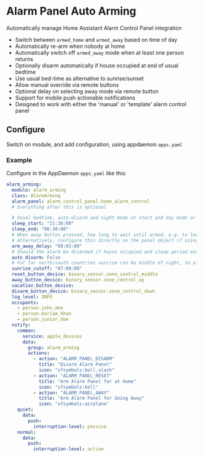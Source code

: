 # Alarm Panel Auto Arming

Automatically manage Home Assistant Alarm Control Panel integration

* Switch between `armed_home` and `armed_away` based on time of day
* Automatically re-arm when nobody at home
* Automatically switch off `armed_away` mode when at least one person returns
* Optionally disarm automatically if house occupied at end of usual bedtime
* Use usual bed-time as alternative to sunrise/sunset
* Allow manual override via remote buttons
* Optional delay on selecting away mode via remote button
* Support for mobile push actionable notifications
* Designed to work with either the 'manual' or 'template' alarm control panel

## Configure

Switch on module, and add configuration, using appdaemon `apps.yaml`

### Example

Configure in the AppDaemon `apps.yaml` like this:

``` yaml
alarm_arming:
  module: alarm_arming
  class: AlarmArming
  alarm_panel: alarm_control_panel.home_alarm_control
  # Everything after this is optional

  # Usual bedtime, auto-disarm and night mode at start and day mode or disarm at end
  sleep_start: "21:30:00"
  sleep_end: "06:30:00"
  # When away button pressed, how long to wait until armed, e.g. to lock up and leave
  # Alternatively, configure this directly on the panel object if using Manual Control Panel
  arm_away_delay: "00:02:00"
  # Should the alarm be disarmed if house occupied and sleep period ended?
  auto_disarm: False
  # For far north/south countries sunrise can be middle of night, so allow override
  sunrise_cutoff: "07:00:00"
  reset_button_device: binary_sensor.zone_control_middle
  away_button_device: binary_sensor.zone_control_up
  vacation_button_device: 
  disarm_button_device: binary_sensor.zone_control_down
  log_level: INFO
  occupants:
    - person.john_doe
    - person.mariam_khan
    - person.junior_doe
  notify:
    common:
      service: apple_devices
      data:
        group: alarm_arming
        actions:
          - action: "ALARM_PANEL_DISARM"
            title: "Disarm Alarm Panel"
            icon: "sfsymbols:bell.slash"
          - action: "ALARM_PANEL_RESET"
            title: "Arm Alarm Panel for at Home"
            icon: "sfsymbols:bell"
          - action: "ALARM_PANEL_AWAY"
            title: "Arm Alarm Panel for Going Away"
            icon: "sfsymbols:airplane"
    quiet:
      data:
        push:
          interruption-level: passive
    normal:
      data:
        push:
          interruption-level: active


```
